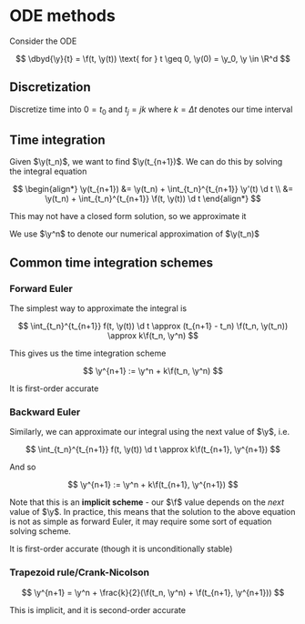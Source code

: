 # ODE methods

$$
\newcommand{\x}{\mathbf x}
\newcommand{\y}{\mathbf y}
\newcommand{\f}{\mathbf f}
\newcommand{\j}{\mathbf j}
\newcommand{\n}{\mathbf n}
\newcommand{\v}{\mathbf v}
\newcommand{\U}{\mathbf U}
\newcommand{\abs}[1]{\left\lvert #1 \right\rvert}
\newcommand{\parens}[1]{\left( #1 \right)}
\newcommand{\brackets}[1]{\left[ #1 \right]}
\newcommand{\angles}[1]{\left\langle #1 \right\rangle}
\newcommand{\inv}[1]{#1^{-1}}
\newcommand{\d}{\, \text{d}}
\newcommand{\dbyd}[2]{\frac{\d #1}{\d #2}}
\newcommand{\partials}[2]{\frac{\partial #1}{\partial #2}}
\newcommand{\BigO}{\mathcal O}
\newcommand{\disclapl}[1][]{\partial_{#1} \overline \partial_{#1}}
$$

Consider the ODE

$$
\dbyd{\y}{t} = \f(t, \y(t)) \text{ for } t \geq 0, \y(0) = \y_0, \y \in \R^d
$$

## Discretization

Discretize time into $0 = t_0$ and $t_j = jk$ where $k = \Delta t$ denotes our time interval

## Time integration

Given $\y(t_n)$, we want to find $\y(t_{n+1})$. We can do this by solving the integral equation

$$
\begin{align*}
\y(t_{n+1}) &= \y(t_n) + \int_{t_n}^{t_{n+1}} \y'(t) \d t \\
&= \y(t_n) + \int_{t_n}^{t_{n+1}} \f(t, \y(t)) \d t
\end{align*}
$$

This may not have a closed form solution, so we approximate it

We use $\y^n$ to denote our numerical approximation of $\y(t_n)$

## Common time integration schemes

### Forward Euler

The simplest way to approximate the integral is

$$
\int_{t_n}^{t_{n+1}} f(t, \y(t)) \d t \approx (t_{n+1} - t_n) \f(t_n, \y(t_n)) \approx  k\f(t_n, \y^n)
$$

This gives us the time integration scheme

$$
\y^{n+1} := \y^n + k\f(t_n, \y^n)
$$

It is first-order accurate

### Backward Euler

Similarly, we can approximate our integral using the next value of $\y$, i.e.

$$
\int_{t_n}^{t_{n+1}} f(t, \y(t)) \d t \approx k\f(t_{n+1}, \y^{n+1})
$$

And so

$$
\y^{n+1} := \y^n + k\f(t_{n+1}, \y^{n+1})
$$

Note that this is an **implicit scheme** - our $\f$ value depends on the *next* value of $\y$. In practice, this means that the solution to the above equation is not as simple as forward Euler, it may require some sort of equation solving scheme.

It is first-order accurate (though it is unconditionally stable)

### Trapezoid rule/Crank-Nicolson

$$
\y^{n+1} = \y^n + \frac{k}{2}(\f(t_n, \y^n) + \f(t_{n+1}, \y^{n+1}))
$$

This is implicit, and it is second-order accurate
